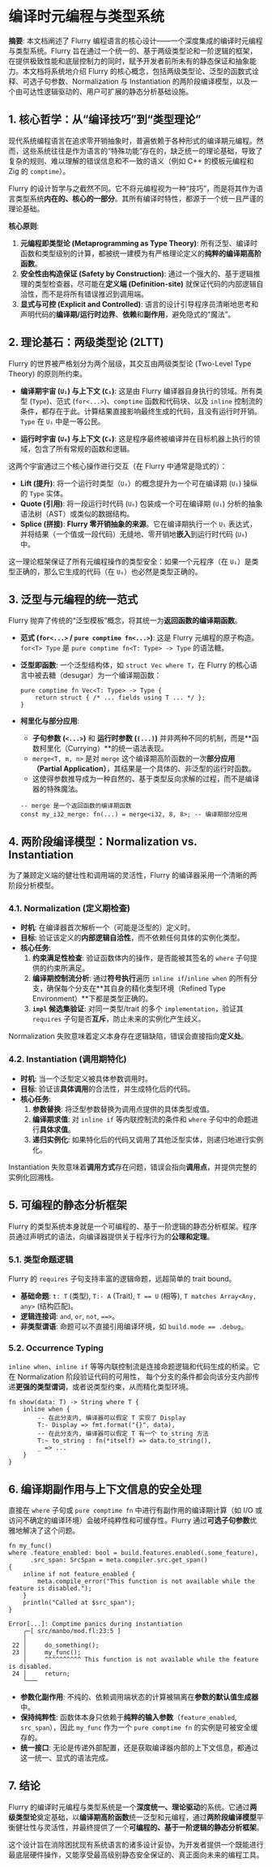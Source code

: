 # 编译时元编程与类型系统

**摘要**: 本文档阐述了 Flurry 编程语言的核心设计——一个深度集成的编译时元编程与类型系统。Flurry 旨在通过一个统一的、基于两级类型论和一阶逻辑的框架，在提供极致性能和底层控制力的同时，赋予开发者前所未有的静态保证和抽象能力。本文档将系统地介绍 Flurry 的核心概念，包括两级类型论、泛型的函数式诠释、可选子句参数、Normalization 与 Instantiation 的两阶段编译模型，以及一个由可达性逻辑驱动的、用户可扩展的静态分析基础设施。

## 1. 核心哲学：从“编译技巧”到“类型理论”

现代系统编程语言在追求零开销抽象时，普遍依赖于各种形式的编译期元编程。然而，这些系统往往是作为语言的“特殊功能”存在的，缺乏统一的理论基础，导致了复杂的规则、难以理解的错误信息和不一致的语义（例如 C++ 的模板元编程和 Zig 的 `comptime`）。

Flurry 的设计哲学与之截然不同。它不将元编程视为一种“技巧”，而是将其作为语言类型系统**内在的、核心的一部分**。其所有编译时特性，都源于一个统一且严谨的理论基础。

**核心原则**:
1.  **元编程即类型论 (Metaprogramming as Type Theory)**: 所有泛型、编译时函数和类型级别的计算，都被统一建模为有严格理论定义的**纯粹的编译期高阶函数**。
2.  **安全性由构造保证 (Safety by Construction)**: 通过一个强大的、基于逻辑推理的类型检查器，尽可能在**定义端 (Definition-site)** 就保证代码的内部逻辑自洽性，而不是将所有错误推迟到调用端。
3.  **显式与可控 (Explicit and Controlled)**: 语言的设计引导程序员清晰地思考和声明代码的**编译期/运行时边界**、**依赖**和**副作用**，避免隐式的“魔法”。

## 2. 理论基石：两级类型论 (2LTT)

Flurry 的世界被严格划分为两个层级，其交互由两级类型论 (Two-Level Type Theory) 的原则所约束。

*   **编译期宇宙 (`U₁`) 与上下文 (`C₁`)**: 这是由 Flurry 编译器自身执行的领域。所有类型 (`Type`)、范式 (`for<...>`)、`comptime` 函数和代码块、以及 `inline` 控制流的条件，都存在于此。计算结果直接影响最终生成的代码，且没有运行时开销。`Type` 在 `U₁` 中是一等公民。

*   **运行时宇宙 (`U₀`) 与上下文 (`C₀`)**: 这是程序最终被编译并在目标机器上执行的领域，包含了所有常规的函数和逻辑。

这两个宇宙通过三个核心操作进行交互（在 Flurry 中通常是隐式的）：

*   **Lift (提升)**: 将一个运行时类型（`U₀`）的概念提升为一个可在编译期 (`U₁`) 操纵的 `Type` 实体。
*   **Quote (引用)**: 将一段运行时代码 (`U₀`) 包装成一个可在编译期 (`U₁`) 分析的抽象语法树（AST）或类似的数据结构。
*   **Splice (拼接)**: **Flurry 零开销抽象的来源**。它在编译期执行一个 `U₁` 表达式，并将结果（一个值或一段代码）无缝地、零开销地**嵌入**到运行时代码 (`U₀`) 中。

这一理论框架保证了所有元编程操作的类型安全：如果一个元程序（在 `U₁`）是类型正确的，那么它生成的代码（在 `U₀`）也必然是类型正确的。

## 3. 泛型与元编程的统一范式

Flurry 抛弃了传统的“泛型模板”概念，将其统一为**返回函数的编译期函数**。

*   **范式 (`for<...>` / `pure comptime fn<...>`)**: 这是 Flurry 元编程的原子构造。`for<T> Type` 是 `pure comptime fn<T: Type> -> Type` 的语法糖。

*   **泛型即函数**: 一个泛型结构体，如 `struct Vec where T`，在 Flurry 的核心语言中被去糖（desugar）为一个编译期函数：
    ```flurry
    pure comptime fn Vec<T: Type> -> Type {
        return struct { /* ... fields using T ... */ };
    }
    ```

*   **柯里化与部分应用**:
    *   **子句参数 (`<...>`)** 和 **运行时参数 (`(...)`)** 并非两种不同的机制，而是**函数柯里化（Currying）**的统一语法表现。
    *   `merge<T, m, n>` 是对 `merge` 这个编译期高阶函数的一次**部分应用（Partial Application）**，其结果是一个具体的、非泛型的运行时函数。
    *   这使得参数推导成为一种自然的、基于类型反向求解的过程，而不是编译器的特殊魔法。
    ```flurry
    -- merge 是一个返回函数的编译期函数
    const my_i32_merge: fn(...) = merge<i32, 8, 8>; -- 编译期部分应用
    ```

## 4. 两阶段编译模型：Normalization vs. Instantiation

为了兼顾定义端的健壮性和调用端的灵活性，Flurry 的编译器采用一个清晰的两阶段分析模型。

### 4.1. Normalization (定义期检查)

*   **时机**: 在编译器首次解析一个（可能是泛型的）定义时。
*   **目标**: 验证该定义的**内部逻辑自洽性**，而不依赖任何具体的实例化类型。
*   **核心任务**:
    1.  **约束满足性检查**: 验证函数体内的操作，是否能被其签名的 `where` 子句提供的约束所满足。
    2.  **编译期控制流分析**: 通过**符号执行**遍历 `inline if`/`inline when` 的所有分支，确保每个分支在**其自身的精化类型环境（Refined Type Environment）**下都是类型正确的。
    3.  **`impl` 候选集验证**: 对同一类型/trait 的多个 `implementation`，验证其 `requires` 子句是否**互斥**，防止未来的实例化产生歧义。

Normalization 失败意味着定义本身存在逻辑缺陷，错误会直接指向**定义处**。

### 4.2. Instantiation (调用期特化)

*   **时机**: 当一个泛型定义被具体参数调用时。
*   **目标**: 验证该**具体调用**的合法性，并生成特化后的代码。
*   **核心任务**:
    1.  **参数替换**: 将泛型参数替换为调用点提供的具体类型或值。
    2.  **编译期求值**: 对 `inline if` 等内联控制流的条件和 `where` 子句中的命题进行**具体求值**。
    3.  **递归实例化**: 如果特化后的代码又调用了其他泛型实体，则递归地进行实例化。

Instantiation 失败意味着**调用方式**存在问题，错误会指向**调用点**，并提供完整的实例化回溯栈。

## 5. 可编程的静态分析框架

Flurry 的类型系统本身就是一个可编程的、基于一阶逻辑的静态分析框架。程序员通过声明式的语法，向编译器提供关于程序行为的**公理和定理**。

### 5.1. 类型命题逻辑

Flurry 的 `requires` 子句支持丰富的逻辑命题，远超简单的 trait bound。

*   **基础命题**: `t: T` (类型), `T:- A` (Trait), `T == U` (相等), `T matches Array<Any, any>` (结构匹配)。
*   **逻辑连接词**: `and`, `or`, `not`, `==>`。
*   **非类型谓语**: 命题可以不直接引用编译环境，如 `build.mode == .debug`。

### 5.2. Occurrence Typing

`inline when`、`inline if` 等等内联控制流是连接命题逻辑和代码生成的桥梁。它在 Normalization 阶段验证代码的可用性，
每个分支的条件都会向该分支内部传递**更强的类型谓词**，或者说类型约束，从而精化类型环境。

```flurry
fn show(data: T) -> String where T {
    inline when {
        -- 在此分支内, 编译器可以假定 T 实现了 Display
        T:- Display => fmt.format("{}", data),
        -- 在此分支内, 编译器可以假定 T 有一个 to_string 方法
        T:~ to_string : fn(*itself) => data.to_string(),
        _ => ...
    }
}
```

## 6. 编译期副作用与上下文信息的安全处理

直接在 `where` 子句或 `pure comptime fn` 中进行有副作用的编译期计算（如 I/O 或访问不确定的编译环境）会破坏纯粹性和可缓存性。Flurry 通过**可选子句参数**优雅地解决了这个问题。

```flurry
fn my_func()
where .feature_enabled: bool = build.features.enabled(.some_feature),
      .src_span: SrcSpan = meta.compiler.src.get_span()
{
    inline if not feature_enabled {
        meta.compile_error("This function is not available while the feature is disabled.");
    }
    println("Called at $src_span");
}
```
```log
Error[...]: Comptime panics during instantiation
    ╭─[ src/manbo/mod.fl:23:5 ]
    │
 22 │     do_something();
 23 │     my_func();
    │     ^^^^^^^^^^ This function is not available while the feature is disabled.
 24 │     return;
    ╰───
```

*   **参数化副作用**: 不纯的、依赖调用端状态的计算被隔离在**参数的默认值生成器**中。
*   **保持纯粹性**: 函数体本身只依赖于**纯粹的输入参数**（`feature_enabled`, `src_span`），因此 `my_func` 作为一个 `pure comptime fn` 的实例是可被安全缓存的。
*   **统一接口**: 无论是传递外部配置，还是获取编译器内部的上下文信息，都通过这一统一、显式的语法完成。

## 7. 结论

Flurry 的编译时元编程与类型系统是一个**深度统一、理论驱动**的系统。它通过**两级类型论**奠定基础，以**编译期高阶函数**统一泛型和元编程，通过**两阶段编译模型**平衡健壮性与灵活性，并最终提供了一个**可编程的、基于一阶逻辑的静态分析框架**。

这个设计旨在消除困扰现有系统语言的诸多设计妥协，为开发者提供一个既能进行最底层硬件操作，又能享受最高级别静态安全保证的、真正面向未来的编程工具。